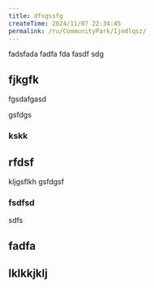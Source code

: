 ```yaml
---
title: dfsgssfg
createTime: 2024/11/07 22:34:45
permalink: /ru/CommunityPark/Ijndlqsz/
---
```

fadsfada fadfa fda fasdf sdg

##  fjkgfk
fgsdafgasd

gsfdgs

### kskk


##  rfdsf
kljgsflkh
gsfdgsf

### fsdfsd
sdfs

## fadfa 

##  lklkkjklj